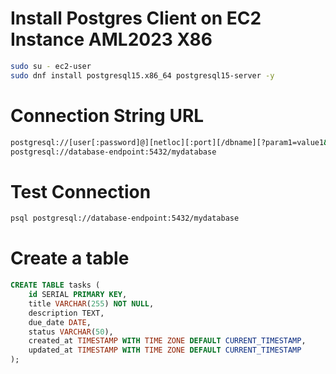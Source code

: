 # Install Postgres Client on EC2 Instance AML2023 X86

```sh
sudo su - ec2-user  
sudo dnf install postgresql15.x86_64 postgresql15-server -y
```

# Connection String URL

```sh
postgresql://[user[:password]@][netloc][:port][/dbname][?param1=value1&...]
postgresql://database-endpoint:5432/mydatabase
```

# Test Connection

```sh
psql postgresql://database-endpoint:5432/mydatabase
```


# Create a table

```sql
CREATE TABLE tasks (
    id SERIAL PRIMARY KEY,
    title VARCHAR(255) NOT NULL,
    description TEXT,
    due_date DATE,
    status VARCHAR(50),
    created_at TIMESTAMP WITH TIME ZONE DEFAULT CURRENT_TIMESTAMP,
    updated_at TIMESTAMP WITH TIME ZONE DEFAULT CURRENT_TIMESTAMP
);
```